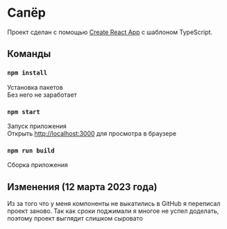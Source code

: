 # Сапёр

Проект сделан с помощью [Create React App](https://github.com/facebook/create-react-app) с шаблоном TypeScript.

## Команды

### `npm install`

Установка пакетов \
Без него не заработает

### `npm start`

Запуск приложения \
Открыть [http://localhost:3000](http://localhost:3000) для просмотра в браузере


### `npm run build`

Сборка приложения

## Изменения (12 марта 2023 года)

Из за того что у меня компоненты не выкатились в GitHub я переписал проект заново. Так как сроки поджимали я многое не успел доделать, поэтому проект выглядит слишком сыровато
